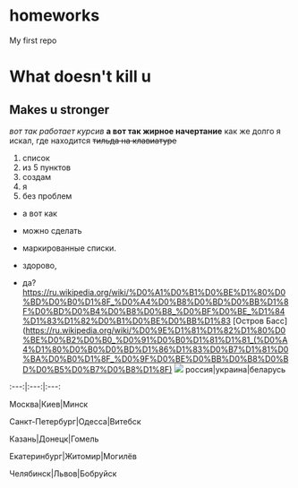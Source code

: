 # homeworks
My first repo
# What doesn't kill u
## Makes u stronger
*вот так работает курсив*
**а вот так жирное начертание**
как же долго я искал, где находится ~~тильда на клавиатуре~~
1. список
2. из 5 пунктов
3. создам
4. я
1. без проблем
+ а вот как
- можно сделать
+ маркированные списки.
- здорово,
* да?
<https://ru.wikipedia.org/wiki/%D0%A1%D0%B1%D0%BE%D1%80%D0%BD%D0%B0%D1%8F_%D0%A4%D0%B8%D0%BD%D0%BB%D1%8F%D0%BD%D0%B4%D0%B8%D0%B8_%D0%BF%D0%BE_%D1%84%D1%83%D1%82%D0%B1%D0%BE%D0%BB%D1%83>
[Остров Басс](https://ru.wikipedia.org/wiki/%D0%9E%D1%81%D1%82%D1%80%D0%BE%D0%B2%D0%B0_%D0%91%D0%B0%D1%81%D1%81_(%D0%A4%D1%80%D0%B0%D0%BD%D1%86%D1%83%D0%B7%D1%81%D0%BA%D0%B0%D1%8F_%D0%9F%D0%BE%D0%BB%D0%B8%D0%BD%D0%B5%D0%B7%D0%B8%D1%8F)
![](https://ru.wikipedia.org/wiki/Sonic_Dash#/media/%D0%A4%D0%B0%D0%B9%D0%BB:Sonic_Dash.jpg)
россия|украина|беларусь

:---:|:---:|:---:

Москва|Киев|Минск

Санкт-Петербург|Одесса|Витебск

Казань|Донецк|Гомель

Екатеринбург|Житомир|Могилёв

Челябинск|Львов|Бобруйск

